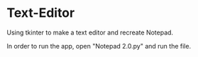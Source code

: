 # Text-Editor
Using tkinter to make a text editor and recreate Notepad.

In order to run the app, open "Notepad 2.0.py" and run the file.
